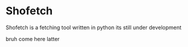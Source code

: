 # Shofetch



Shofetch is a fetching tool written in python 
its still under development 


bruh come here latter
